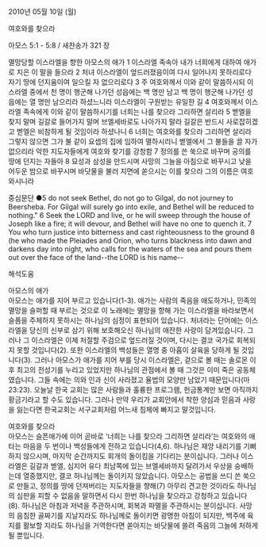 2010년 05월 10일 (월)

여호와를 찾으라



아모스 5:1 - 5:8 / 새찬송가 321 장


멸망당할 이스라엘을 향한 아모스의 애가 1 이스라엘 족속아 내가 너희에게 대하여 애가로 지은 이 말을 들으라 2 처녀 이스라엘이 엎드러졌음이여 다시 일어나지 못하리로다 자기 땅에 던지움이여 일으킬 자 없으리로다 3 주 여호와께서 이와 같이 말씀하시되 이스라엘 중에서 천 명이 행군해 나가던 성읍에는 백 명만 남고 백 명이 행군해 나가던 성읍에는 열 명만 남으리라 하셨느니라 이스라엘이 구원받는 유일한 길 4 여호와께서 이스라엘 족속에게 이와 같이 말씀하시기를 너희는 나를 찾으라 그리하면 살리라 5 벧엘을 찾지 말며 길갈로 들어가지 말며 브엘세바로도 나아가지 말라 길갈은 반드시 사로잡히겠고 벧엘은 비참하게 될 것임이라 하셨나니 6 너희는 여호와를 찾으라 그리하면 살리라 그렇지 않으면 그가 불 같이 요셉의 집에 임하여 멸하시리니 벧엘에서 그 불들을 끌 자가 없으리라 악한 지도자들에게 여호와 찾기를 강청함 7 정의를 쓴 쑥으로 바꾸며 공의를 땅에 던지는 자들아 8 묘성과 삼성을 만드시며 사망의 그늘을 아침으로 바꾸시고 낮을 어두운 밤으로 바꾸시며 바닷물을 불러 지면에 쏟으시는 이를 찾으라 그의 이름은 여호와시니라  

중심문단 ●5 do not seek Bethel, do not go to Gilgal, do not journey to Beersheba. For Gilgal will surely go into exile, and Bethel will be reduced to nothing." 6 Seek the LORD and live, or he will sweep through the house of Joseph like a fire; it will devour, and Bethel will have no one to quench it. 7 You who turn justice into bitterness and cast righteousness to the ground 8 (he who made the Pleiades and Orion, who turns blackness into dawn and darkens day into night, who calls for the waters of the sea and pours them out over the face of the land--the LORD is his name--

해석도움





아모스의 애가   
아모스는 애가를 지어 부르고 있습니다(1-3). 애가는 사람의 죽음을 애도하거나, 민족의 멸망을 슬퍼할 때 부르는 것으로 이 노래에는 멸망을 향해 가는 이스라엘을 바라보면서 슬픔을 주체하지 못하시는 하나님의 심정이 표현되어 있습니다. 처녀라는 단어에는 이스라엘을 당신의 신부로 삼기 위해 보호해오신 하나님의 애잔한 사랑이 담겨있습니다. 그러나 그 이스라엘은 이제 처절할 주검으로 엎드러질 것이며, 다시는 결코 국가로 회복되지 못할 것입니다(2). 또한 이스라엘의 백성들은 열명 중 아홉이 살육을 당하게 될 것입니다(3). 그러나 아모스가 애가를 지어 부를 당시 이스라엘은, 겉으로 볼 때는 솔로몬 이후 최고의 전성기를 누리고 있었지만 하나님의 관점에서 볼 때 그것은 이미 죽은 공동체였습니다. 그들 속에는 의와 인과 신이 사라졌고 율법의 모양만 남았기 때문입니다(마23:23). 오늘날 한국 교회는 많은 사람들과 훌륭한 프로그램, 헌금통계만 보면 아직까지 황금기라고 할 수도 있습니다. 그러나 만약 우리가 교회안에서 착한 양심과 믿음과 사랑을 잃는다면 한국교회는 서구교회처럼 어느새 침체에 빠지고 말것입니다.     

여호와를 찾으라   
아모스는 슬픈애가에 이어 곧바로 ‘너희는 나를 찾으라 그리하면 살리라’는 여호와의 애타는 마음을 두 번이나 백성들에게 전하고 있습니다(4,6). 하나님은 재앙 내리기를 기뻐하지 않으시며, 마지막 순간까지도 회개의 돌이킴을 기다리는 분이십니다. 그러나 이스라엘은 길갈과 벧엘, 심지어 유다 최남쪽에 있는 브엘세바까지 달려가서 우상을 숭배하는데 열중했지만, 결코 하나님께는 돌이키지 않았습니다. 아모스는 공법을 쓰디 쓴 쑥으로 만들고, 정의를 땅에 던져버리는 지도자들을 향해(7) 아무리 견고한 것이라도 하나님의 심판을 피할 수 없음을 말하면서 다시 한번 하나님을 찾으라고 강청하고 있습니다(8). 하나님은 아침과 저녁을 주관하시며, 회복과 파멸을 주관하시는 분이십니다. 사망의 음침한 골짜기를 지날지라도 하나님께로 돌이키면 광명한 아침이 되지만, 백주에 육지를 활보할 지라도 하나님을 거역한다면 쏟아지는 바닷물에 쓸려 죽음의 그늘에 처하게 될 뿐입니다.